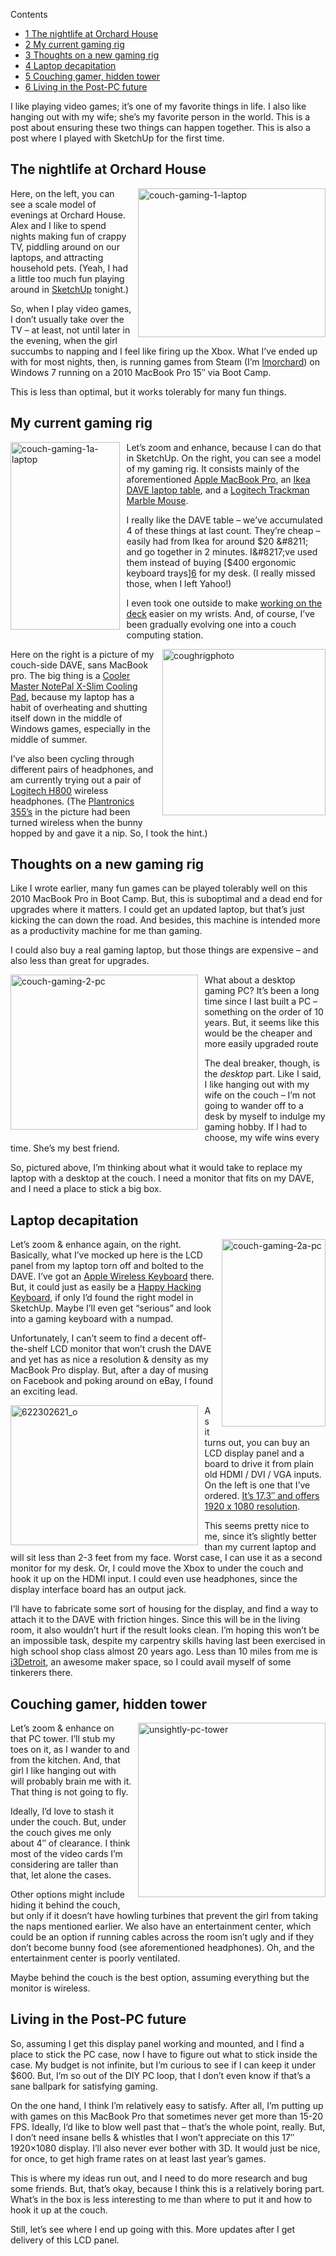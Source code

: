 <div id="toc_container" class="toc_wrap_right no_bullets">
  <p class="toc_title">
    Contents
  </p>
  
  <ul class="toc_list">
    <li>
      <a href="#The_nightlife_at_Orchard_House"><span class="toc_number toc_depth_1">1</span> The nightlife at Orchard House</a>
    </li>
    <li>
      <a href="#My_current_gaming_rig"><span class="toc_number toc_depth_1">2</span> My current gaming rig</a>
    </li>
    <li>
      <a href="#Thoughts_on_a_new_gaming_rig"><span class="toc_number toc_depth_1">3</span> Thoughts on a new gaming rig</a>
    </li>
    <li>
      <a href="#Laptop_decapitation"><span class="toc_number toc_depth_1">4</span> Laptop decapitation</a>
    </li>
    <li>
      <a href="#Couching_gamer_hidden_tower"><span class="toc_number toc_depth_1">5</span> Couching gamer, hidden tower</a>
    </li>
    <li>
      <a href="#Living_in_the_Post-PC_future"><span class="toc_number toc_depth_1">6</span> Living in the Post-PC future</a>
    </li>
  </ul>
</div>

I like playing video games; it&#8217;s one of my favorite things in life. I also like hanging out with my wife; she&#8217;s my favorite person in the world. This is a post about ensuring these two things can happen together. This is also a post where I played with SketchUp for the first time.

<!--more-->

## <span id="The_nightlife_at_Orchard_House">The nightlife at Orchard House</span>

<a style="display: block; float: right; margin: 0 0 0.75em 0.75em" href="http://blog.lmorchard.com/wp-content/uploads/2013/01/couch-gaming-1-laptop.png"><img src="http://blog.lmorchard.com/wp-content/uploads/2013/01/couch-gaming-1-laptop-300x238.png" alt="couch-gaming-1-laptop" width="300" height="238" class="alignnone size-medium wp-image-670" /></a>

Here, on the left, you can see a scale model of evenings at Orchard House. Alex and I like to spend nights making fun of crappy TV, piddling around on our laptops, and attracting household pets. (Yeah, I had a little too much fun playing around in [SketchUp][1] tonight.)

So, when I play video games, I don&#8217;t usually take over the TV &#8211; at least, not until later in the evening, when the girl succumbs to napping and I feel like firing up the Xbox. What I&#8217;ve ended up with for most nights, then, is running games from Steam (I&#8217;m [lmorchard][2]) on Windows 7 running on a 2010 MacBook Pro 15&#8243; via Boot Camp.

This is less than optimal, but it works tolerably for many fun things.

## <span id="My_current_gaming_rig">My current gaming rig</span>

<a style="display: block; float: left; margin: 0 0.75em 0.75em 0" href="http://blog.lmorchard.com/wp-content/uploads/2013/01/couch-gaming-1a-laptop.png"><img src="http://blog.lmorchard.com/wp-content/uploads/2013/01/couch-gaming-1a-laptop-175x300.png" alt="couch-gaming-1a-laptop" width="175" height="300" class="alignnone size-medium wp-image-669" /></a>

Let&#8217;s zoom and enhance, because I can do that in SketchUp. On the right, you can see a model of my gaming rig. It consists mainly of the aforementioned [Apple MacBook Pro][3], an [Ikea DAVE laptop table][4], and a [Logitech Trackman Marble Mouse][5].

I really like the DAVE table &#8211; we&#8217;ve accumulated 4 of these things at last count. They&#8217;re cheap &#8211; easily had from Ikea for around $20 &#8211; and go together in 2 minutes. I&#8217;ve used them instead of buying [$400 ergonomic keyboard trays][6] for my desk. (I really missed those, when I left Yahoo!)

I even took one outside to make [working on the deck][7] easier on my wrists. And, of course, I&#8217;ve been gradually evolving one into a couch computing station.

<a style="display: block; float: right; margin: 0 0 0.75em 0.75em" href="http://www.flickr.com/photos/deusx/8269329367/" title="My couch computing rig by lmorchard, on Flickr"><img src="http://blog.lmorchard.com/wp-content/uploads/2013/01/coughrigphoto.png" alt="coughrigphoto" width="261" height="266" class="alignnone size-full wp-image-716" /></a>

Here on the right is a picture of my couch-side DAVE, sans MacBook pro. The big thing is a [Cooler Master NotePal X-Slim Cooling Pad][8], because my laptop has a habit of overheating and shutting itself down in the middle of Windows games, especially in the middle of summer.

I&#8217;ve also been cycling through different pairs of headphones, and am currently trying out a pair of [Logitech H800][9] wireless headphones. (The [Plantronics 355&#8217;s][10] in the picture had been turned wireless when the bunny hopped by and gave it a nip. So, I took the hint.)

## <span id="Thoughts_on_a_new_gaming_rig">Thoughts on a new gaming rig</span>

Like I wrote earlier, many fun games can be played tolerably well on this 2010 MacBook Pro in Boot Camp. But, this is suboptimal and a dead end for upgrades where it matters. I could get an updated laptop, but that&#8217;s just kicking the can down the road. And besides, this machine is intended more as a productivity machine for me than gaming.

I could also buy a real gaming laptop, but those things are expensive &#8211; and also less than great for upgrades.

<a style="display: block; float: left; margin: 0 0.75em 0.75em 0" href="http://blog.lmorchard.com/wp-content/uploads/2013/01/couch-gaming-2-pc.png"><img src="http://blog.lmorchard.com/wp-content/uploads/2013/01/couch-gaming-2-pc-300x248.png" alt="couch-gaming-2-pc" width="300" height="248" class="alignnone size-medium wp-image-672" /></a>

What about a desktop gaming PC? It&#8217;s been a long time since I last built a PC &#8211; something on the order of 10 years. But, it seems like this would be the cheaper and more easily upgraded route

The deal breaker, though, is the *desktop* part. Like I said, I like hanging out with my wife on the couch &#8211; I&#8217;m not going to wander off to a desk by myself to indulge my gaming hobby. If I had to choose, my wife wins every time. She&#8217;s my best friend.

So, pictured above, I&#8217;m thinking about what it would take to replace my laptop with a desktop at the couch. I need a monitor that fits on my DAVE, and I need a place to stick a big box.

## <span id="Laptop_decapitation">Laptop decapitation</span>

<a style="display: block; float: right; margin: 0 0 0.75em 0.75em" href="http://blog.lmorchard.com/wp-content/uploads/2013/01/couch-gaming-2a-pc.png"><img src="http://blog.lmorchard.com/wp-content/uploads/2013/01/couch-gaming-2a-pc-166x300.png" alt="couch-gaming-2a-pc" width="166" height="300" class="alignnone size-medium wp-image-671" /></a>

Let&#8217;s zoom & enhance again, on the right. Basically, what I&#8217;ve mocked up here is the LCD panel from my laptop torn off and bolted to the DAVE. I&#8217;ve got an [Apple Wireless Keyboard][11] there. But, it could just as easily be a [Happy Hacking Keyboard][12], if only I&#8217;d found the right model in SketchUp. Maybe I&#8217;ll even get &#8220;serious&#8221; and look into a gaming keyboard with a numpad.

Unfortunately, I can&#8217;t seem to find a decent off-the-shelf LCD monitor that won&#8217;t crush the DAVE and yet has as nice a resolution & density as my MacBook Pro display. But, after a day of musing on Facebook and poking around on eBay, I found an exciting lead.

<a style="display: block; float: left; margin: 0 0.75em 0.75em 0" href="http://www.ebay.com/itm/HDMI-VGA-DVI-Audio-LCD-controller-board-17-3-LP173WF1-1920-1080-lcd-panel-/170940546439?pt=LH_DefaultDomain_0&#038;hash=item27ccd9bd87"><img src="http://blog.lmorchard.com/wp-content/uploads/2013/01/622302621_o-300x224.jpg" alt="622302621_o" width="300" height="224" class="alignnone size-medium wp-image-682" /></a>

As it turns out, you can buy an LCD display panel and a board to drive it from plain old HDMI / DVI / VGA inputs. On the left is one that I&#8217;ve ordered. [It&#8217;s 17.3&#8243; and offers 1920 x 1080 resolution][13].

This seems pretty nice to me, since it&#8217;s slightly better than my current laptop and will sit less than 2-3 feet from my face. Worst case, I can use it as a second monitor for my desk. Or, I could move the Xbox to under the couch and hook it up on the HDMI input. I could even use headphones, since the display interface board has an output jack.

I&#8217;ll have to fabricate some sort of housing for the display, and find a way to attach it to the DAVE with friction hinges. Since this will be in the living room, it also wouldn&#8217;t hurt if the result looks clean. I&#8217;m hoping this won&#8217;t be an impossible task, despite my carpentry skills having last been exercised in high school shop class almost 20 years ago. Less than 10 miles from me is [i3Detroit][14], an awesome maker space, so I could avail myself of some tinkerers there.

## <span id="Couching_gamer_hidden_tower">Couching gamer, hidden tower</span>

<a style="display: block; float: right; margin: 0 0 0.75em 0.75em" href="http://blog.lmorchard.com/wp-content/uploads/2013/01/unsightly-pc-tower.png"><img src="http://blog.lmorchard.com/wp-content/uploads/2013/01/unsightly-pc-tower-300x279.png" alt="unsightly-pc-tower" width="300" height="279" class="alignnone size-medium wp-image-756" /></a>

Let&#8217;s zoom & enhance on that PC tower. I&#8217;ll stub my toes on it, as I wander to and from the kitchen. And, that girl I like hanging out with will probably brain me with it. That thing is not going to fly.

Ideally, I&#8217;d love to stash it under the couch. But, under the couch gives me only about 4&#8243; of clearance. I think most of the video cards I&#8217;m considering are taller than that, let alone the cases.

Other options might include hiding it behind the couch, but only if it doesn&#8217;t have howling turbines that prevent the girl from taking the naps mentioned earlier. We also have an entertainment center, which could be an option if running cables across the room isn&#8217;t ugly and if they don&#8217;t become bunny food (see aforementioned headphones). Oh, and the entertainment center is poorly ventilated.

Maybe behind the couch is the best option, assuming everything but the monitor is wireless.

## <span id="Living_in_the_Post-PC_future">Living in the Post-PC future</span>

So, assuming I get this display panel working and mounted, and I find a place to stick the PC case, now I have to figure out what to stick inside the case. My budget is not infinite, but I&#8217;m curious to see if I can keep it under $600. But, I&#8217;m so out of the DIY PC loop, that I don&#8217;t even know if that&#8217;s a sane ballpark for satisfying gaming.

On the one hand, I think I&#8217;m relatively easy to satisfy. After all, I&#8217;m putting up with games on this MacBook Pro that sometimes never get more than 15-20 FPS. Ideally, I&#8217;d like to blow well past that &#8211; that&#8217;s the whole point, really. But, I don&#8217;t need insane bells & whistles that I won&#8217;t appreciate on this 17&#8243; 1920&#215;1080 display. I&#8217;ll also never ever bother with 3D. It would just be nice, for once, to get high frame rates on at least last year&#8217;s games.

This is where my ideas run out, and I need to do more research and bug some friends. But, that&#8217;s okay, because I think this is a relatively boring part. What&#8217;s in the box is less interesting to me than where to put it and how to hook it up at the couch.

Still, let&#8217;s see where I end up going with this. More updates after I get delivery of this LCD panel.

 [1]: http://www.sketchup.com/
 [2]: steamcommunity.com/id/lmorchard
 [3]: http://www.amazon.com/gp/product/B00578O5W4/ref=as_li_ss_tl?ie=UTF8&tag=0xdecafbad01-20&linkCode=as2&camp=1789&creative=390957&creativeASIN=B00578O5W4
 [4]: http://www.ikea.com/us/en/catalog/products/00120818/
 [5]: http://www.amazon.com/gp/product/B001F42MKG/ref=as_li_ss_tl?ie=UTF8&tag=0xdecafbad01-20&linkCode=as2&camp=1789&creative=390957&creativeASIN=B001F42MKG
 [6]: http://www.amazon.com/gp/product/B000IG1NFM/ref=as_li_ss_tl?ie=UTF8&tag=0xdecafbad01-20&linkCode=as2&camp=1789&creative=390957&creativeASIN=B000IG1NFM "Humanscale Keyboard, Standard Platform, 4G Mechanism with Clip Mouse and Gel Leather Palm Support"
 [7]: https://sphotos-b.xx.fbcdn.net/hphotos-prn1/26116_383125243201_3986077_n.jpg
 [8]: http://www.amazon.com/gp/product/B005C31HC0/ref=as_li_ss_tl?ie=UTF8&tag=0xdecafbad01-20&linkCode=as2&camp=1789&creative=390957&creativeASIN=B005C31HC0
 [9]: http://www.amazon.com/gp/product/B005GTNZUM/ref=as_li_ss_tl?ie=UTF8&tag=0xdecafbad01-20&linkCode=as2&camp=1789&creative=390957&creativeASIN=B005GTNZUM
 [10]: http://www.amazon.com/gp/product/B001J30FZM/ref=as_li_ss_tl?ie=UTF8&tag=0xdecafbad01-20&linkCode=as2&camp=1789&creative=390957&creativeASIN=B001J30FZM
 [11]: http://www.amazon.com/Apple-Wireless-Keyboard-MC184LL-VERSION/dp/B005DLDO4U/ref=sr_1_1?ie=UTF8&qid=1358748005&sr=8-1&keywords=apple+wireless
 [12]: http://www.amazon.com/gp/product/B0000BW01X/ref=as_li_ss_tl?ie=UTF8&tag=0xdecafbad01-20&linkCode=as2&camp=1789&creative=390957&creativeASIN=B0000BW01X
 [13]: http://www.ebay.com/itm/HDMI-VGA-DVI-Audio-LCD-controller-board-17-3-LP173WF1-1920-1080-lcd-panel-/170940546439?pt=LH_DefaultDomain_0&hash=item27ccd9bd87
 [14]: http://www.i3detroit.com/